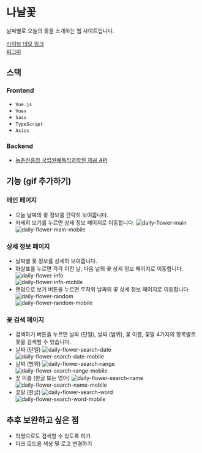 # 나날꽃

날짜별로 오늘의 꽃을 소개하는 웹 사이트입니다.  

[라이브 데모 링크](https://daily-flower.web.app)  
[피그마](https://www.figma.com/file/OuuCbxVGE1NpNbz3pNOUNb/DailyFlower?node-id=6%3A70)

## 스택

### Frontend
-   `Vue.js`
-   `Vuex`
-   `Sass`
-   `TypeScript`
-   `Axios`

### Backend
- [농촌진흥청 국립원예특작과학원 제공 API](https://www.data.go.kr/data/15084605/openapi.do)

## 기능 (gif 추가하기)

### 메인 페이지
- 오늘 날짜의 꽃 정보를 간략히 보여줍니다.
- 자세히 보기를 누르면 상세 정보 페이지로 이동합니다.
![daily-flower-main](https://user-images.githubusercontent.com/79434205/197403697-b57577a3-7263-4e05-8168-a10e85388b56.gif)  
![daily-flower-main-mobile](https://user-images.githubusercontent.com/79434205/197403700-716fd9e9-17bb-4cc3-8478-a5b8badb65b6.gif)

### 상세 정보 페이지
- 날짜별 꽃 정보를 상세히 보여줍니다.
- 화살표를 누르면 각각 이전 날, 다음 날의 꽃 상세 정보 페이지로 이동합니다.
![daily-flower-info](https://user-images.githubusercontent.com/79434205/197403814-f000d624-53f8-4e73-a793-0486563008b2.gif)  
![daily-flower-info-mobile](https://user-images.githubusercontent.com/79434205/197403914-f5f4f546-6b2f-476a-ae7d-47918aa4b645.gif)
- 랜덤으로 보기 버튼을 누르면 무작위 날짜의 꽃 상세 정보 페이지로 이동합니다.
![daily-flower-random](https://user-images.githubusercontent.com/79434205/197404218-52701f4c-c068-40e6-a25b-9467b2ffdd90.gif)  
![daily-flower-random-mobile](https://user-images.githubusercontent.com/79434205/197404221-90305462-89a6-44c1-aa8a-69e9f498b7bf.gif)

### 꽃 검색 페이지
- 검색하기 버튼을 누르면 날짜 (단일), 날짜 (범위), 꽃 이름, 꽃말 4가지의 항목별로 꽃을 검색할 수 있습니다.
- 날짜 (단일)
![daily-flower-search-date](https://user-images.githubusercontent.com/79434205/197404025-8cb851bb-8b8f-4bee-a5af-87b19697b30d.gif)  
![daily-flower-search-date-mobile](https://user-images.githubusercontent.com/79434205/197404029-a540b011-e369-484b-ac83-93b58e345b10.gif)
- 날짜 (범위)
![daily-flower-search-range](https://user-images.githubusercontent.com/79434205/197404094-7f734b20-dbf9-4a32-8d79-6c9c7a67f5ca.gif)  
![daily-flower-search-range-mobile](https://user-images.githubusercontent.com/79434205/197404096-a847241a-6675-4aa3-9a13-0ac828ddfa75.gif)
- 꽃 이름 (한글 또는 영어)
![daily-flower-search-name](https://user-images.githubusercontent.com/79434205/197404130-4716c5eb-94c2-4a7d-9961-a91533e3cdd1.gif)  
![daily-flower-search-name-mobile](https://user-images.githubusercontent.com/79434205/197404134-bddf46d1-0d6b-475a-9ed3-3942ce220215.gif)
- 꽃말 (한글)
![daily-flower-search-word](https://user-images.githubusercontent.com/79434205/197404165-e09ce282-0bb6-4a30-81ca-148c4ed68076.gif)
![daily-flower-search-word-mobile](https://user-images.githubusercontent.com/79434205/197404167-afd9362f-5016-4bbb-a346-51510099bea5.gif)

## 추후 보완하고 싶은 점
- 학명으로도 검색할 수 있도록 하기
- 다크 모드용 색상 및 로고 변경하기

